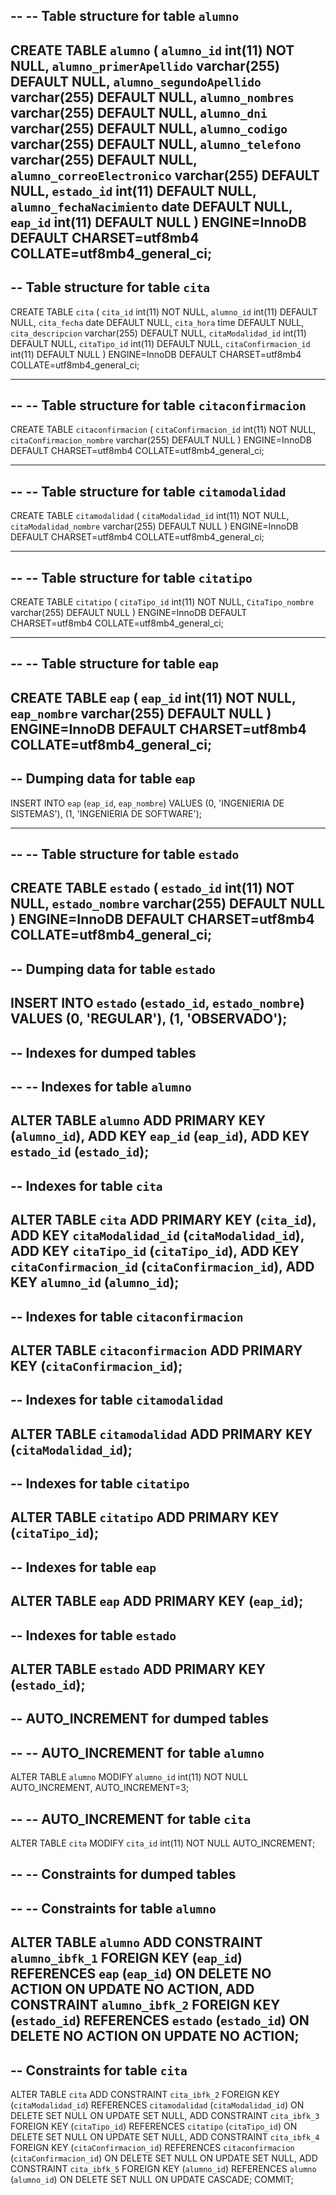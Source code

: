 --
-- Table structure for table `alumno`
--
CREATE TABLE `alumno` (
  `alumno_id` int(11) NOT NULL,
  `alumno_primerApellido` varchar(255) DEFAULT NULL,
  `alumno_segundoApellido` varchar(255) DEFAULT NULL,
  `alumno_nombres` varchar(255) DEFAULT NULL,
  `alumno_dni` varchar(255) DEFAULT NULL,
  `alumno_codigo` varchar(255) DEFAULT NULL,
  `alumno_telefono` varchar(255) DEFAULT NULL,
  `alumno_correoElectronico` varchar(255) DEFAULT NULL,
  `estado_id` int(11) DEFAULT NULL,
  `alumno_fechaNacimiento` date DEFAULT NULL,
  `eap_id` int(11) DEFAULT NULL
) ENGINE=InnoDB DEFAULT CHARSET=utf8mb4 COLLATE=utf8mb4_general_ci;
--
-- Table structure for table `cita`
--
CREATE TABLE `cita` (
  `cita_id` int(11) NOT NULL,
  `alumno_id` int(11) DEFAULT NULL,
  `cita_fecha` date DEFAULT NULL,
  `cita_hora` time DEFAULT NULL,
  `cita_descripcion` varchar(255) DEFAULT NULL,
  `citaModalidad_id` int(11) DEFAULT NULL,
  `citaTipo_id` int(11) DEFAULT NULL,
  `citaConfirmacion_id` int(11) DEFAULT NULL
) ENGINE=InnoDB DEFAULT CHARSET=utf8mb4 COLLATE=utf8mb4_general_ci;
-- --------------------------------------------------------
--
-- Table structure for table `citaconfirmacion`
--

CREATE TABLE `citaconfirmacion` (
  `citaConfirmacion_id` int(11) NOT NULL,
  `citaConfirmacion_nombre` varchar(255) DEFAULT NULL
) ENGINE=InnoDB DEFAULT CHARSET=utf8mb4 COLLATE=utf8mb4_general_ci;
-- --------------------------------------------------------
--
-- Table structure for table `citamodalidad`
--
CREATE TABLE `citamodalidad` (
  `citaModalidad_id` int(11) NOT NULL,
  `citaModalidad_nombre` varchar(255) DEFAULT NULL
) ENGINE=InnoDB DEFAULT CHARSET=utf8mb4 COLLATE=utf8mb4_general_ci;

-- --------------------------------------------------------
--
-- Table structure for table `citatipo`
--
CREATE TABLE `citatipo` (
  `citaTipo_id` int(11) NOT NULL,
  `CitaTipo_nombre` varchar(255) DEFAULT NULL
) ENGINE=InnoDB DEFAULT CHARSET=utf8mb4 COLLATE=utf8mb4_general_ci;

-- --------------------------------------------------------
--
-- Table structure for table `eap`
--
CREATE TABLE `eap` (
  `eap_id` int(11) NOT NULL,
  `eap_nombre` varchar(255) DEFAULT NULL
) ENGINE=InnoDB DEFAULT CHARSET=utf8mb4 COLLATE=utf8mb4_general_ci;
--
-- Dumping data for table `eap`
--
INSERT INTO `eap` (`eap_id`, `eap_nombre`) VALUES
(0, 'INGENIERIA DE SISTEMAS'),
(1, 'INGENIERIA DE SOFTWARE');

-- --------------------------------------------------------
--
-- Table structure for table `estado`
--
CREATE TABLE `estado` (
  `estado_id` int(11) NOT NULL,
  `estado_nombre` varchar(255) DEFAULT NULL
) ENGINE=InnoDB DEFAULT CHARSET=utf8mb4 COLLATE=utf8mb4_general_ci;
--
-- Dumping data for table `estado`
--
INSERT INTO `estado` (`estado_id`, `estado_nombre`) VALUES
(0, 'REGULAR'),
(1, 'OBSERVADO');
--
-- Indexes for dumped tables
--
--
-- Indexes for table `alumno`
--
ALTER TABLE `alumno`
  ADD PRIMARY KEY (`alumno_id`),
  ADD KEY `eap_id` (`eap_id`),
  ADD KEY `estado_id` (`estado_id`);
--
-- Indexes for table `cita`
--
ALTER TABLE `cita`
  ADD PRIMARY KEY (`cita_id`),
  ADD KEY `citaModalidad_id` (`citaModalidad_id`),
  ADD KEY `citaTipo_id` (`citaTipo_id`),
  ADD KEY `citaConfirmacion_id` (`citaConfirmacion_id`),
  ADD KEY `alumno_id` (`alumno_id`);
--
-- Indexes for table `citaconfirmacion`
--
ALTER TABLE `citaconfirmacion`
  ADD PRIMARY KEY (`citaConfirmacion_id`);
--
-- Indexes for table `citamodalidad`
--
ALTER TABLE `citamodalidad`
  ADD PRIMARY KEY (`citaModalidad_id`);
--
-- Indexes for table `citatipo`
--
ALTER TABLE `citatipo`
  ADD PRIMARY KEY (`citaTipo_id`);
--
-- Indexes for table `eap`
--
ALTER TABLE `eap`
  ADD PRIMARY KEY (`eap_id`);
--
-- Indexes for table `estado`
--
ALTER TABLE `estado`
  ADD PRIMARY KEY (`estado_id`);
--
-- AUTO_INCREMENT for dumped tables
--
--
-- AUTO_INCREMENT for table `alumno`
--
ALTER TABLE `alumno`
  MODIFY `alumno_id` int(11) NOT NULL AUTO_INCREMENT, AUTO_INCREMENT=3;

--
-- AUTO_INCREMENT for table `cita`
--
ALTER TABLE `cita`
  MODIFY `cita_id` int(11) NOT NULL AUTO_INCREMENT;

--
-- Constraints for dumped tables
--

--
-- Constraints for table `alumno`
--
ALTER TABLE `alumno`
  ADD CONSTRAINT `alumno_ibfk_1` FOREIGN KEY (`eap_id`) REFERENCES `eap` (`eap_id`) ON DELETE NO ACTION ON UPDATE NO ACTION,
  ADD CONSTRAINT `alumno_ibfk_2` FOREIGN KEY (`estado_id`) REFERENCES `estado` (`estado_id`) ON DELETE NO ACTION ON UPDATE NO ACTION;
--
-- Constraints for table `cita`
--
ALTER TABLE `cita`
  ADD CONSTRAINT `cita_ibfk_2` FOREIGN KEY (`citaModalidad_id`) REFERENCES `citamodalidad` (`citaModalidad_id`) ON DELETE SET NULL ON UPDATE SET NULL,
  ADD CONSTRAINT `cita_ibfk_3` FOREIGN KEY (`citaTipo_id`) REFERENCES `citatipo` (`citaTipo_id`) ON DELETE SET NULL ON UPDATE SET NULL,
  ADD CONSTRAINT `cita_ibfk_4` FOREIGN KEY (`citaConfirmacion_id`) REFERENCES `citaconfirmacion` (`citaConfirmacion_id`) ON DELETE SET NULL ON UPDATE SET NULL,
  ADD CONSTRAINT `cita_ibfk_5` FOREIGN KEY (`alumno_id`) REFERENCES `alumno` (`alumno_id`) ON DELETE SET NULL ON UPDATE CASCADE;
COMMIT;